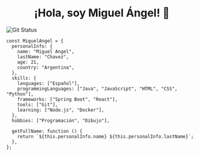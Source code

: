 <div align="center">
  <h1 align="center">¡Hola, soy Miguel Ángel! 👋</h1>
</div>

![Git Status](https://github-readme-stats.vercel.app/api/top-langs?username=MiguelAChavez&locale=es&layout=compact&theme=react&hide_border=true&bg_color=0D1117)

```Js
const MiguelAngel = {
  personalInfo: {
    name: "Miguel Angel",
    lastName: "Chavez",
    age: 21,
    country: "Argentina",
  },
  skills: {
    languages: ["Español"],
    programmingLanguages: ["Java", "JavaScript", "HTML", "CSS", "Python"],
    frameworks: ["Spring Boot", "React"],
    tools: ["Git"],
    learning: ["Node.js", "Docker"],
  },
  hobbies: ["Programación", "Dibujo"],
  
  getFullName: function () {
    return `${this.personalInfo.name} ${this.personalInfo.lastName}`;
  },
};
```
